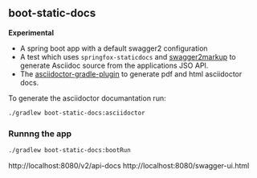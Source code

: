 ## boot-static-docs

__Experimental__
- A spring boot app with a default swagger2 configuration
- A test which uses `springfox-staticdocs` and [swagger2markup](https://github.com/RobWin/swagger2markup) to generate 
 Asciidoc source from the applications JSO API.
- The [asciidoctor-gradle-plugin](https://github.com/asciidoctor/asciidoctor-gradle-plugin) to generate pdf and html asciidoctor docs.
 
 
To generate the asciidoctor documantation run:
 
```bash
./gradlew boot-static-docs:asciidoctor
```

### Runnng the app
```bash
./gradlew boot-static-docs:bootRun 
```

http://localhost:8080/v2/api-docs
http://localhost:8080/swagger-ui.html
